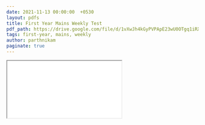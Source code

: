 ```yaml
---
date: 2021-11-13 00:00:00  +0530
layout: pdfs
title: First Year Mains Weekly Test
pdf_path: https://drive.google.com/file/d/1vXwJh4kGyPVPApE23wU0OTgq1iRXarkS/view?usp=drive_link
tags: first-year, mains, weekly
author: parthnikam
paginate: true
---
```


<iframe class="embed-pdf" src="{{ page.pdf_path }}#toolbar=0" seamless="seamless" scrolling="no" style="overflow:hidden"></iframe>
